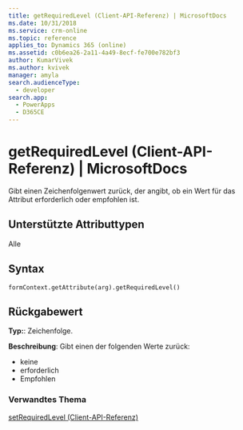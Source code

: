 ```yaml
---
title: getRequiredLevel (Client-API-Referenz) | MicrosoftDocs
ms.date: 10/31/2018
ms.service: crm-online
ms.topic: reference
applies_to: Dynamics 365 (online)
ms.assetid: c0b6ea26-2a11-4a49-8ecf-fe700e782bf3
author: KumarVivek
ms.author: kvivek
manager: amyla
search.audienceType:
  - developer
search.app:
  - PowerApps
  - D365CE
---
```

# <a name="getrequiredlevel-client-api-reference"></a>getRequiredLevel (Client-API-Referenz) | MicrosoftDocs



Gibt einen Zeichenfolgenwert zurück, der angibt, ob ein Wert für das Attribut erforderlich oder empfohlen ist. 

## <a name="attribute-types-supported"></a>Unterstützte Attributtypen

Alle

## <a name="syntax"></a>Syntax

`formContext.getAttribute(arg).getRequiredLevel()`

## <a name="return-value"></a>Rückgabewert

**Typ:**: Zeichenfolge. 

**Beschreibung**: Gibt einen der folgenden Werte zurück:
- keine
- erforderlich
- Empfohlen

### <a name="related-topic"></a>Verwandtes Thema
[setRequiredLevel (Client-API-Referenz)](setRequiredLevel.md)
